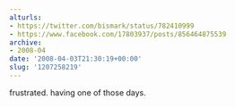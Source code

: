 ```yaml
---
alturls:
- https://twitter.com/bismark/status/782410999
- https://www.facebook.com/17803937/posts/856464875539
archive:
- 2008-04
date: '2008-04-03T21:30:19+00:00'
slug: '1207258219'
---
```


frustrated. having one of those days.


